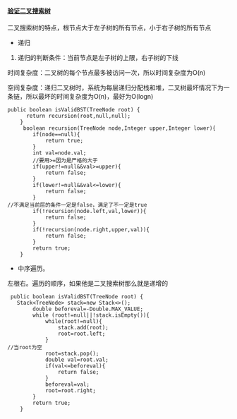 #### [验证二叉搜索树](https://leetcode-cn.com/problems/validate-binary-search-tree/)

二叉搜索树的特点，根节点大于左子树的所有节点，小于右子树的所有节点

* 递归

1. 递归的判断条件：当前节点是左子树的上限，右子树的下线

时间复杂度：二叉树的每个节点最多被访问一次，所以时间复杂度为O(n)

空间复杂度：递归二叉树时，系统为每层递归分配栈和堆，二叉树最坏情况下为一条链，所以最坏的时间复杂度为O(n)，最好为O(logn)

```
public boolean isValidBST(TreeNode root) {
      return recursion(root,null,null);
    }
     boolean recursion(TreeNode node,Integer upper,Integer lower){
        if(node==null){
            return true;
        }
        int val=node.val;
        //要用>=因为是严格的大于
        if(upper!=null&&val>=upper){
            return false;
        }
        if(lower!=null&&val<=lower){
            return false;
        }
//不满足当前层的条件一定是false，满足了不一定是true
        if(!recursion(node.left,val,lower)){
            return false;
        }
        if(!recursion(node.right,upper,val)){
            return false;
        }
        return true;
    }
```

* 中序遍历。

左根右。遍历的顺序，如果他是二叉搜索树那么就是递增的

```
 public boolean isValidBST(TreeNode root) {
   Stack<TreeNode> stack=new Stack<>();
        double beforeval=-Double.MAX_VALUE;
        while (root!=null||!stack.isEmpty()){
            while(root!=null){
                stack.add(root);
                root=root.left;
            }
//当root为空
            root=stack.pop();
            double val=root.val;
            if(val<=beforeval){
                return false;
            }
            beforeval=val;
            root=root.right;
        }
        return true;
    }
```
